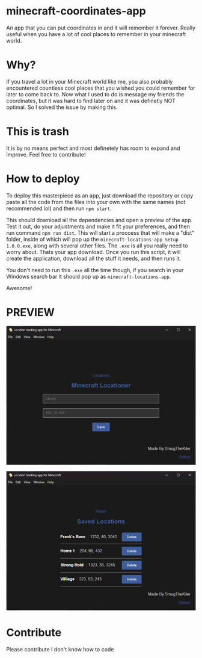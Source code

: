 # minecraft-coordinates-app
An app that you can put coordinates in and it will remember it forever. Really useful when you have a lot of cool places to remember in your minecraft world.

# Why?
If you travel a lot in your Minecraft world like me, you also probably encountered countless cool places that you wished you could remember for later to come back to. Now what I used to do is message my friends the coordinates, but it was hard to find later on and it was definetly NOT optimal. So I solved the issue by making this. 

# This is trash
It is by no means perfect and most definetely has room to expand and improve. Feel free to contribute!

# How to deploy
To deploy this masterpiece as an app, just download the repository or copy paste all the code from the files into your own with the same names (not recommended lol) and then run `npm start`.

This should download all the dependencies and open a preview of the app. Test it out, do your adjustments and make it fit your preferences, and then run command `npm run dist`. This will start a proccess that will make a "dist" folder, inside of which will pop up the `minecraft-locations-app Setup 1.0.0.exe`, along with several other files. The `.exe` is all you really need to worry about. Thats your app download. Once you run this script, it will create the application, download all the stuff it needs, and then runs it.

You don't need to run this `.exe` all the time though, if you search in your Windows search bar it should pop up as `minecraft-locations-app`. 

Awesome!

# PREVIEW

![Home-page](./preview-images/image.png)

![Location-tab](./preview-images/image-1.png)

# Contribute
Please contribute I don't know how to code

